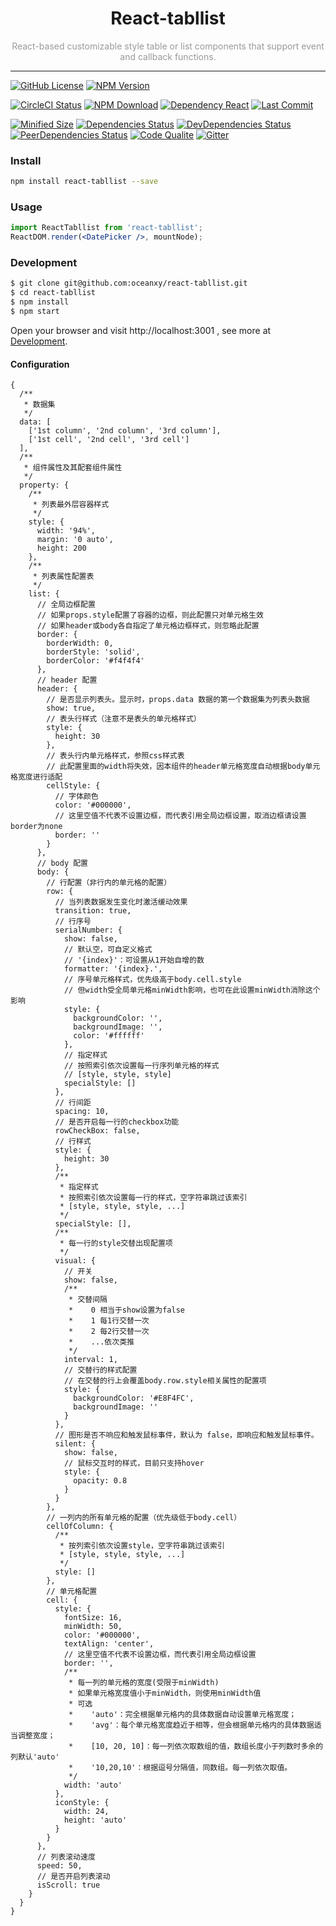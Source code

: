 <h1 align="center">React-tabllist</h1>
<div align="center" style="color: #999999">React-based customizable style table or list components that support event and callback functions.</div>

---

[![GitHub License](https://img.shields.io/github/license/oceanxy/react-tabllist.svg)](https://github.com/oceanxy/react-tabllist/blob/master/LICENSE)
[![NPM Version](https://img.shields.io/npm/v/react-tabllist.svg)](https://www.npmjs.com/package/react-tabllist)
<!--[![TravisCI Status](https://img.shields.io/travis/oceanxy/react-tabllist/master.svg)](https://www.travis-ci.org/oceanxy/react-tabllist)-->
[![CircleCI Status](https://img.shields.io/circleci/project/github/oceanxy/react-tabllist/master.svg)](https://circleci.com/gh/oceanxy/react-tabllist)
[![NPM Download](https://img.shields.io/npm/dw/react-tabllist.svg)](https://www.npmjs.com/package/react-tabllist)
[![Dependency React](https://img.shields.io/npm/dependency-version/react-tabllist/peer/react.svg)]()
[![Last Commit](https://img.shields.io/github/last-commit/oceanxy/react-tabllist.svg)]()

[![Minified Size](https://img.shields.io/bundlephobia/min/react-tabllist.svg)]()
[![Dependencies Status](https://david-dm.org/oceanxy/react-tabllist/status.svg)](https://david-dm.org/oceanxy/react-tabllist)
[![DevDependencies Status](https://david-dm.org/oceanxy/react-tabllist/dev-status.svg)](https://david-dm.org/oceanxy/react-tabllist?type=dev)
[![PeerDependencies Status](https://david-dm.org/oceanxy/react-tabllist/peer-status.svg)](https://david-dm.org/oceanxy/react-tabllist?type=peer)
[![Code Qualite](https://img.shields.io/lgtm/grade/javascript/g/oceanxy/react-tabllist.svg)](https://lgtm.com/projects/g/oceanxy/react-tabllist/context:javascript)
[![Gitter](https://img.shields.io/gitter/room/oceanxy/react-tabllist.svg)](https://gitter.im/react-tabllist/community?utm_source=share-link&utm_medium=link&utm_campaign=share-link)

### Install

```bash
npm install react-tabllist --save
```

### Usage

```jsx harmony
import ReactTabllist from 'react-tabllist';
ReactDOM.render(<DatePicker />, mountNode);
```

### Development

```bash
$ git clone git@github.com:oceanxy/react-tabllist.git
$ cd react-tabllist
$ npm install
$ npm start
```

Open your browser and visit http://localhost:3001 , see more at [Development]().

#### Configuration

```json5
{
  /**
   * 数据集
   */
  data: [
    ['1st column', '2nd column', '3rd column'],
    ['1st cell', '2nd cell', '3rd cell']
  ],
  /**
   * 组件属性及其配套组件属性
   */
  property: {
    /**
     * 列表最外层容器样式
     */
    style: {
      width: '94%',
      margin: '0 auto',
      height: 200
    },
    /**
     * 列表属性配置表
     */
    list: {
      // 全局边框配置
      // 如果props.style配置了容器的边框，则此配置只对单元格生效
      // 如果header或body各自指定了单元格边框样式，则忽略此配置
      border: {
        borderWidth: 0,
        borderStyle: 'solid',
        borderColor: '#f4f4f4'
      },
      // header 配置
      header: {
        // 是否显示列表头。显示时，props.data 数据的第一个数据集为列表头数据
        show: true,
        // 表头行样式（注意不是表头的单元格样式）
        style: {
          height: 30
        },
        // 表头行内单元格样式，参照css样式表
        // 此配置里面的width将失效，因本组件的header单元格宽度自动根据body单元格宽度进行适配
        cellStyle: {
          // 字体颜色
          color: '#000000',
          // 这里空值不代表不设置边框，而代表引用全局边框设置，取消边框请设置border为none
          border: ''
        }
      },
      // body 配置
      body: {
        // 行配置（非行内的单元格的配置）
        row: {
          // 当列表数据发生变化时激活缓动效果
          transition: true,
          // 行序号
          serialNumber: {
            show: false,
            // 默认空，可自定义格式
            // '{index}'：可设置从1开始自增的数
            formatter: '{index}.',
            // 序号单元格样式，优先级高于body.cell.style
            // 但width受全局单元格minWidth影响，也可在此设置minWidth消除这个影响
            style: {
              backgroundColor: '',
              backgroundImage: '',
              color: '#ffffff'
            },
            // 指定样式
            // 按照索引依次设置每一行序列单元格的样式
            // [style, style, style]
            specialStyle: []
          },
          // 行间距
          spacing: 10,
          // 是否开启每一行的checkbox功能
          rowCheckBox: false,
          // 行样式
          style: {
            height: 30
          },
          /**
           * 指定样式
           * 按照索引依次设置每一行的样式，空字符串跳过该索引
           * [style, style, style, ...]
           */
          specialStyle: [],
          /**
           * 每一行的style交替出现配置项
           */
          visual: {
            // 开关
            show: false,
            /**
             * 交替间隔
             *    0 相当于show设置为false
             *    1 每1行交替一次
             *    2 每2行交替一次
             *    ...依次类推
             */
            interval: 1,
            // 交替行的样式配置
            // 在交替的行上会覆盖body.row.style相关属性的配置项
            style: {
              backgroundColor: '#E8F4FC',
              backgroundImage: ''
            }
          },
          // 图形是否不响应和触发鼠标事件，默认为 false，即响应和触发鼠标事件。
          silent: {
            show: false,
            // 鼠标交互时的样式，目前只支持hover
            style: {
              opacity: 0.8
            }
          }
        },
        // 一列内的所有单元格的配置（优先级低于body.cell）
        cellOfColumn: {
          /**
           * 按列索引依次设置style，空字符串跳过该索引
           * [style, style, style, ...]
           */
          style: []
        },
        // 单元格配置
        cell: {
          style: {
            fontSize: 16,
            minWidth: 50,
            color: '#000000',
            textAlign: 'center',
            // 这里空值不代表不设置边框，而代表引用全局边框设置
            border: '',
            /**
             * 每一列的单元格的宽度(受限于minWidth)
             * 如果单元格宽度值小于minWidth，则使用minWidth值
             * 可选
             *    'auto'：完全根据单元格内的具体数据自动设置单元格宽度；
             *    'avg'：每个单元格宽度趋近于相等，但会根据单元格内的具体数据适当调整宽度；
             *    [10, 20, 10]：每一列依次取数组的值，数组长度小于列数时多余的列默认'auto'
             *    '10,20,10'：根据逗号分隔值，同数组。每一列依次取值。
             */
            width: 'auto'
          },
          iconStyle: {
            width: 24,
            height: 'auto'
          }
        }
      },
      // 列表滚动速度
      speed: 50,
      // 是否开启列表滚动
      isScroll: true
    }
  }
}
```
